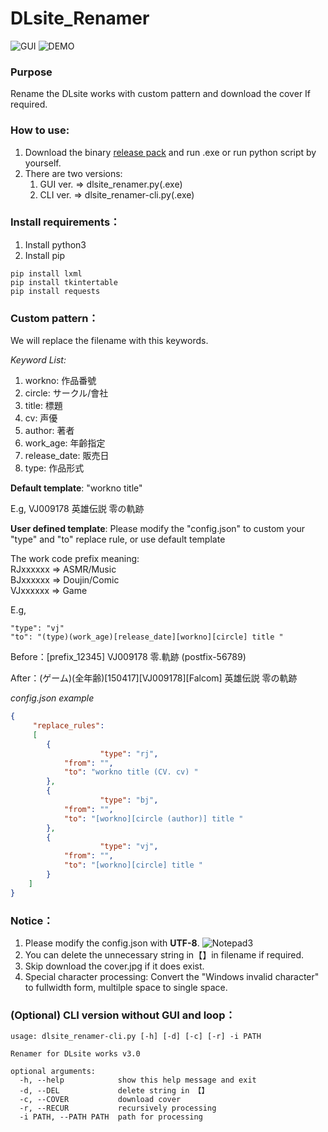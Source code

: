 # DLsite_Renamer
![GUI](https://i.loli.net/2021/06/25/gLe2xUNQCoAF6yr.png)
![DEMO](https://i.loli.net/2020/09/18/YRJWovIBuQ4twNS.gif)

### Purpose
Rename the DLsite works with custom pattern and download the cover If required.

### How to use:
1. Download the binary [release pack](https://github.com/ch010060/DLsite_Renamer/releases) and run .exe or run python script by yourself.
2. There are two versions:	
	1. GUI ver. => dlsite_renamer.py(.exe)
	2. CLI ver. => dlsite_renamer-cli.py(.exe)

### Install requirements：
1. Install python3
2. Install pip
```
pip install lxml
pip install tkintertable
pip install requests
```

### Custom pattern：
We will replace the filename with this keywords.  

*Keyword List:*
1. workno: 作品番號
2. circle: サークル/會社
3. title: 標題
4. cv: 声優
5. author: 著者
6. work_age: 年齡指定
7. release_date: 販売日
8. type: 作品形式

**Default template**: "workno title"

E.g, VJ009178 英雄伝説 零の軌跡

**User defined template**: Please modify the "config.json" to custom your "type" and "to" replace rule, or use default template

The work code prefix meaning:  
RJxxxxxx => ASMR/Music   
BJxxxxxx => Doujin/Comic  
VJxxxxxx => Game 

E.g,
```
"type": "vj"        
"to": "(type)(work_age)[release_date][workno][circle] title "     
```

Before：[prefix_12345] VJ009178 零.軌跡 (postfix-56789)

After：(ゲーム)(全年齢)[150417][VJ009178][Falcom] 英雄伝説 零の軌跡  
  
*config.json example*
```json
{
	 "replace_rules":
	 [
		{
            		"type": "rj",
			"from": "",
			"to": "workno title (CV. cv) "
		},
		{
            		"type": "bj",
			"from": "",
			"to": "[workno][circle (author)] title "
		},
		{
            		"type": "vj",
			"from": "",
			"to": "[workno][circle] title "
		}
	]
}
```

### Notice：
1. Please modify the config.json with **UTF-8**.
![Notepad3](https://i.imgur.com/L73BXEZ.png)
2. You can delete the unnecessary string in【】in filename if required.
3. Skip download the cover.jpg if it does exist.
4. Special character processing: Convert the "Windows invalid character" to fullwidth form, multilple space to single space.

### (Optional) CLI version without GUI and loop：
```
usage: dlsite_renamer-cli.py [-h] [-d] [-c] [-r] -i PATH

Renamer for DLsite works v3.0

optional arguments:
  -h, --help            show this help message and exit
  -d, --DEL             delete string in 【】
  -c, --COVER           download cover
  -r, --RECUR           recursively processing
  -i PATH, --PATH PATH  path for processing
```
